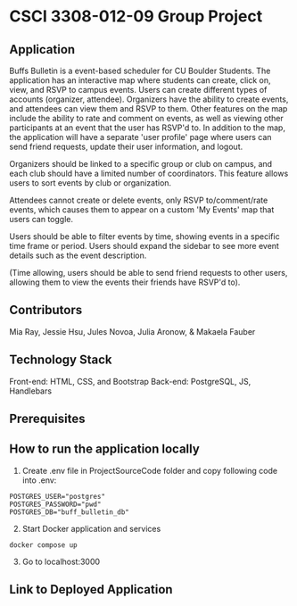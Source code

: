 # CSCI 3308-012-09 Group Project
## Application
Buffs Bulletin is a event-based scheduler for CU Boulder Students. The application has an interactive map where students can create, click on, view, and RSVP to campus events. Users can create different types of accounts (organizer, attendee). Organizers have the ability to create events, and attendees can view them and RSVP to them. Other features on the map include the ability to rate and comment on events, as well as viewing other participants at an event that the user has RSVP'd to. In addition to the map, the application will have a separate 'user profile' page where users can send friend requests, update their user information, and logout. 

Organizers should be linked to a specific group or club on campus, and each club should have a limited number of coordinators. This feature allows users to sort events by club or organization.

Attendees cannot create or delete events, only RSVP to/comment/rate events, which causes them to appear on a custom 'My Events' map that users can toggle.

Users should be able to filter events by time, showing events in a specific time frame or period. Users should expand the sidebar to see more event details such as the event description.

(Time allowing, users should be able to send friend requests to other users, allowing them to view the events their friends have RSVP'd to).

## Contributors
Mia Ray, Jessie Hsu, Jules Novoa, Julia Aronow, & Makaela Fauber

## Technology Stack
Front-end: HTML, CSS, and Bootstrap
Back-end: PostgreSQL, JS, Handlebars

## Prerequisites

## How to run the application locally
1. Create .env file in ProjectSourceCode folder and copy following code into .env:
```
POSTGRES_USER="postgres"
POSTGRES_PASSWORD="pwd"
POSTGRES_DB="buff_bulletin_db"
```
2. Start Docker application and services 
```
docker compose up
```
3. Go to localhost:3000

## Link to Deployed Application
